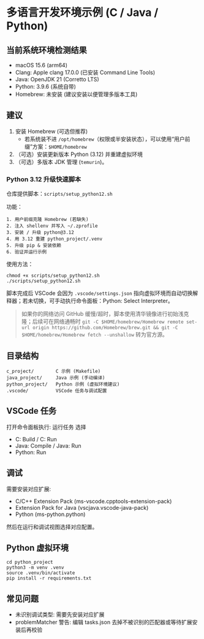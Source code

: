 # 多语言开发环境示例 (C / Java / Python)

## 当前系统环境检测结果
- macOS 15.6 (arm64)
- Clang: Apple clang 17.0.0 (已安装 Command Line Tools)
- Java: OpenJDK 21 (Corretto LTS)
- Python: 3.9.6 (系统自带)
- Homebrew: 未安装 (建议安装以便管理多版本工具)

## 建议
1. 安装 Homebrew (可选但推荐)
	- 若系统装不进 `/opt/homebrew`（权限或半安装状态），可以使用“用户前缀”方案：`$HOME/homebrew`
2. （可选）安装更新版本 Python (3.12) 并重建虚拟环境
3. （可选）多版本 JDK 管理 (`temurin`)。

### Python 3.12 升级快速脚本
仓库提供脚本：`scripts/setup_python12.sh`

功能：
```
1. 用户前缀克隆 Homebrew (若缺失)
2. 注入 shellenv 并写入 ~/.zprofile
3. 安装 / 升级 python@3.12
4. 用 3.12 重建 python_project/.venv
5. 升级 pip & 安装依赖
6. 验证并运行示例
```

使用方法：
```
chmod +x scripts/setup_python12.sh
./scripts/setup_python12.sh
```

脚本完成后 VSCode 会因为 `.vscode/settings.json` 指向虚拟环境而自动切换解释器；若未切换，可手动执行命令面板：Python: Select Interpreter。

> 如果你的网络访问 GitHub 缓慢/超时，脚本使用清华镜像进行初始浅克隆；后续可在网络通畅时 `git -C $HOME/homebrew/Homebrew remote set-url origin https://github.com/Homebrew/brew.git && git -C $HOME/homebrew/Homebrew fetch --unshallow` 转为官方源。

## 目录结构
```
c_project/        C 示例 (Makefile)
java_project/     Java 示例 (手动编译)
python_project/   Python 示例 (虚拟环境建议)
.vscode/          VSCode 任务与调试配置
```

## VSCode 任务
打开命令面板执行: 运行任务 选择
- C: Build / C: Run
- Java: Compile / Java: Run
- Python: Run

## 调试
需要安装对应扩展:
- C/C++ Extension Pack (ms-vscode.cpptools-extension-pack)
- Extension Pack for Java (vscjava.vscode-java-pack)
- Python (ms-python.python)

然后在运行和调试视图选择对应配置。

## Python 虚拟环境
```
cd python_project
python3 -m venv .venv
source .venv/bin/activate
pip install -r requirements.txt
```

## 常见问题
- 未识别调试类型: 需要先安装对应扩展
- problemMatcher 警告: 编辑 tasks.json 去掉不被识别的匹配器或等待扩展安装后再校验

